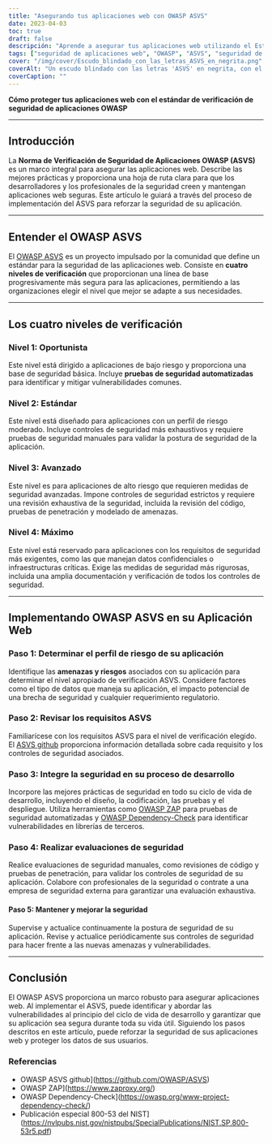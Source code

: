 ```yaml
---
title: "Asegurando tus aplicaciones web con OWASP ASVS"
date: 2023-04-03
toc: true
draft: false
descripción: "Aprende a asegurar tus aplicaciones web utilizando el Estándar de Verificación de Seguridad de Aplicaciones OWASP (ASVS) para cumplir con las medidas de seguridad más rigurosas y protegerte contra las vulnerabilidades más comunes."
tags: ["seguridad de aplicaciones web", "OWASP", "ASVS", "seguridad de aplicaciones", "estándares de seguridad", "ciberseguridad", "gestión de vulnerabilidades", "codificación segura", "pruebas de penetración", "modelado de amenazas", "controles de seguridad", "evaluación de seguridad", "pruebas de seguridad automatizadas", "pruebas de seguridad manuales", "ciclo de vida de desarrollo seguro", "mejores prácticas de seguridad", "seguridad de datos", "gestión de riesgos", "cumplimiento normativo", "seguridad de la información"].
cover: "/img/cover/Escudo_blindado_con_las_letras_ASVS_en_negrita.png"
coverAlt: "Un escudo blindado con las letras 'ASVS' en negrita, con el escudo protegiendo una aplicación web detrás"
coverCaption: ""
---
```


**Cómo proteger tus aplicaciones web con el estándar de verificación de seguridad de aplicaciones OWASP**

______

## Introducción

La **Norma de Verificación de Seguridad de Aplicaciones OWASP (ASVS)** es un marco integral para asegurar las aplicaciones web. Describe las mejores prácticas y proporciona una hoja de ruta clara para que los desarrolladores y los profesionales de la seguridad creen y mantengan aplicaciones web seguras. Este artículo le guiará a través del proceso de implementación del ASVS para reforzar la seguridad de su aplicación.

______

## Entender el OWASP ASVS

El [OWASP ASVS](https://owasp.org/www-project-application-security-verification-standard/) es un proyecto impulsado por la comunidad que define un estándar para la seguridad de las aplicaciones web. Consiste en **cuatro niveles de verificación** que proporcionan una línea de base progresivamente más segura para las aplicaciones, permitiendo a las organizaciones elegir el nivel que mejor se adapte a sus necesidades.

______

## Los cuatro niveles de verificación

### Nivel 1: Oportunista

Este nivel está dirigido a aplicaciones de bajo riesgo y proporciona una base de seguridad básica. Incluye **pruebas de seguridad automatizadas** para identificar y mitigar vulnerabilidades comunes.

### Nivel 2: Estándar

Este nivel está diseñado para aplicaciones con un perfil de riesgo moderado. Incluye controles de seguridad más exhaustivos y requiere pruebas de seguridad manuales para validar la postura de seguridad de la aplicación.

### Nivel 3: Avanzado

Este nivel es para aplicaciones de alto riesgo que requieren medidas de seguridad avanzadas. Impone controles de seguridad estrictos y requiere una revisión exhaustiva de la seguridad, incluida la revisión del código, pruebas de penetración y modelado de amenazas.

### Nivel 4: Máximo

Este nivel está reservado para aplicaciones con los requisitos de seguridad más exigentes, como las que manejan datos confidenciales o infraestructuras críticas. Exige las medidas de seguridad más rigurosas, incluida una amplia documentación y verificación de todos los controles de seguridad.

______

## Implementando OWASP ASVS en su Aplicación Web

### Paso 1: Determinar el perfil de riesgo de su aplicación

Identifique las **amenazas y riesgos** asociados con su aplicación para determinar el nivel apropiado de verificación ASVS. Considere factores como el tipo de datos que maneja su aplicación, el impacto potencial de una brecha de seguridad y cualquier requerimiento regulatorio.

### Paso 2: Revisar los requisitos ASVS

Familiarícese con los requisitos ASVS para el nivel de verificación elegido. El [ASVS github](https://github.com/OWASP/ASVS) proporciona información detallada sobre cada requisito y los controles de seguridad asociados.

### Paso 3: Integre la seguridad en su proceso de desarrollo

Incorpore las mejores prácticas de seguridad en todo su ciclo de vida de desarrollo, incluyendo el diseño, la codificación, las pruebas y el despliegue. Utiliza herramientas como [OWASP ZAP](https://www.zaproxy.org/) para pruebas de seguridad automatizadas y [OWASP Dependency-Check](https://owasp.org/www-project-dependency-check/) para identificar vulnerabilidades en librerías de terceros.

### Paso 4: Realizar evaluaciones de seguridad

Realice evaluaciones de seguridad manuales, como revisiones de código y pruebas de penetración, para validar los controles de seguridad de su aplicación. Colabore con profesionales de la seguridad o contrate a una empresa de seguridad externa para garantizar una evaluación exhaustiva.

#### Paso 5: Mantener y mejorar la seguridad

Supervise y actualice continuamente la postura de seguridad de su aplicación. Revise y actualice periódicamente sus controles de seguridad para hacer frente a las nuevas amenazas y vulnerabilidades.

______

## Conclusión

El OWASP ASVS proporciona un marco robusto para asegurar aplicaciones web. Al implementar el ASVS, puede identificar y abordar las vulnerabilidades al principio del ciclo de vida de desarrollo y garantizar que su aplicación sea segura durante toda su vida útil. Siguiendo los pasos descritos en este artículo, puede reforzar la seguridad de sus aplicaciones web y proteger los datos de sus usuarios.

### Referencias

- OWASP ASVS github](https://github.com/OWASP/ASVS)
- OWASP ZAP](https://www.zaproxy.org/)
- OWASP Dependency-Check](https://owasp.org/www-project-dependency-check/)
- Publicación especial 800-53 del NIST](https://nvlpubs.nist.gov/nistpubs/SpecialPublications/NIST.SP.800-53r5.pdf)
